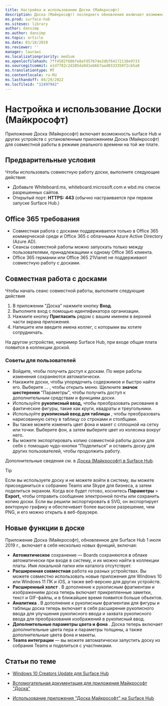 ```yaml
---
title: Настройка и использование Доски (Майкрософт)
description: Доска (Майкрософт) последнего обновления включает возможность совместной работы двух Устройств Surface Hub в режиме реального времени на одной плате.
ms.prod: surface-hub
ms.sitesec: library
author: dansimp
ms.author: dansimp
ms.topic: article
ms.date: 03/18/2019
ms.reviewer: ''
manager: laurawi
ms.localizationpriority: medium
ms.openlocfilehash: 7ff4502f606fe8afd57674e2dbf64172138e9733
ms.sourcegitcommit: e1d7782c2d205da9d1eb6b7aad0333350f2cb5a8
ms.translationtype: MT
ms.contentlocale: ru-RU
ms.lasthandoff: 04/29/2022
ms.locfileid: "12497942"
---
```

# <a name="set-up-and-use-microsoft-whiteboard"></a>Настройка и использование Доски (Майкрософт)

Приложение Доска (Майкрософт) включает возможность surface Hub и других устройств с установленным приложением Доска (Майкрософт) для совместной работы в режиме реального времени на той же плате.

## <a name="prerequisites"></a>Предварительные условия

Чтобы использовать совместную работу доски, выполните следующие действия:

- Добавьте Whiteboard.ms, whiteboard.microsoft.com и wbd.ms список разрешенных сайтов.
- Открытый порт: **HTTPS: 443** (обычно настраивается при первом запуске Surface Hub.)

## <a name="office-365-requirements"></a>Office 365 требования

- Совместная работа с досками поддерживается только в Office 365 коммерческой среде и Office 365 с облачными Azure Active Directory (Azure AD).
- Сеансы совместной работы можно запускать только между пользователями, принадлежащими к одному Office 365 клиента.
- Office 365 германии или Office 365 21Vianet не поддерживают совместную работу с досками.

## <a name="collaborating-with-whiteboards"></a>Совместная работа с досками

Чтобы начать сеанс совместной работы, выполните следующие действия

1. В приложении "Доска" нажмите кнопку **Вход**.
2. Выполните вход с помощью идентификатора организации.
3. Нажмите кнопку **Пригласить** рядом с вашим именем в верхней части экрана приложения.
4. Напишите или введите имена коллег, с которыми вы хотите сотрудничать.

На другом устройстве, например Surface Hub, при входе общая плата появится в коллекции доской.

### <a name="user-tips"></a>Советы для пользователей

- Войдите, чтобы получить доступ к доскам. По мере работы изменения сохраняются автоматически.
- Накажите доски, чтобы упорядочить содержимое и быстро найти его. Выберите ... , чтобы открыть меню. Щелкните **значок шестеренки** "Параметры", чтобы получить доступ к дополнительным средствам и функциям доски.
- Используйте **рукописный ввод,** чтобы преобразовать рисование в фактические фигуры, такие как круги, квадраты и треугольники.
- Используйте **рукописный ввод для таблицы** , чтобы преобразовать нарисованную сетку в таблицу со строками и столбцами.
- Вы также можете изменить цвет фона и макет с сплошной на сетку или точки. Выберите фон, а затем выберите цвет из колесика вокруг него.
- Вы можете экспортировать копию совместной работы доски для себя с помощью чудо-кнопки "Поделиться" и оставить доску для других пользователей, чтобы продолжить работу.

Дополнительные сведения см. в [Доска (Майкрософт) в Surface Hub](https://support.office.com/article/use-microsoft-whiteboard-on-a-surface-hub-5c594985-129d-43f9-ace5-7dee96f7621d).

> [!TIP]
>  Если вы используете доску и не можете войти в систему, вы можете присоединиться к собранию Teams или Skype для бизнеса, а затем поделиться экраном. Когда все будет готово, коснитесь **Параметры** >  **Export,** чтобы отправить сообщение электронной почты или сохранить копию доски. Если вы решили экспортировать в SVG, он экспортирует векторную графику и обеспечивает более высокое разрешение, чем PNG, и его можно открыть в веб-браузере.

## <a name="new-features-in-whiteboard"></a>Новые функции в доске

Приложение Доска (Майкрософт), обновленное для Surface Hub 1 июля 2019 г., включает в себя несколько новых функций, включая:

- **Автоматическое** сохранение — Boards сохраняются в облаке автоматически при входе в систему, и их можно найти в коллекции платы. Имя локальной папки или каталога отсутствует.
- **Расширенная совместная** работа на разных устройствах. Вы можете совместно использовать новые приложения для Windows 10 или Windows 11 ПК и iOS, а также веб-версию для других устройств.
- **Расширенный холст** . В дополнение к рукописным фрагментам и изображениям доска теперь включает прикрепленные заметки, текст и GIF-файлы, и в ближайшее время появится больше объектов.
- **Аналитика** . В дополнение к рукописным фрагментам для фигуры и таблицы доска теперь включает в себя расширение рукописного ввода для улучшения рукописного ввода и захвата рукописного ввода для преобразования изображений в рукописный ввод.
- **Дополнительные параметры цвета и фона** . Доска теперь включает дополнительные цвета пера и параметры толщины, а также дополнительные цвета фона и макеты.
- **Teams интеграции** — вы можете автоматически запустить доску из собрания Teams и поделиться с участниками.


## <a name="related-topics"></a>Статьи по теме

- [Windows 10 Creators Update для Surface Hub](https://www.microsoft.com/surface/support/surface-hub/windows-10-creators-update-surface-hub)

- [Вспомогательная документация для приложения Майкрософт "Доска"](https://support.office.com/article/Whiteboard-Help-0c0f2aa0-b1bb-491c-b814-fd22de4d7c01)

- [Использование приложения "Доска Майкрософт" на Surface Hub](https://support.office.com/article/use-microsoft-whiteboard-on-a-surface-hub-5c594985-129d-43f9-ace5-7dee96f7621d)
